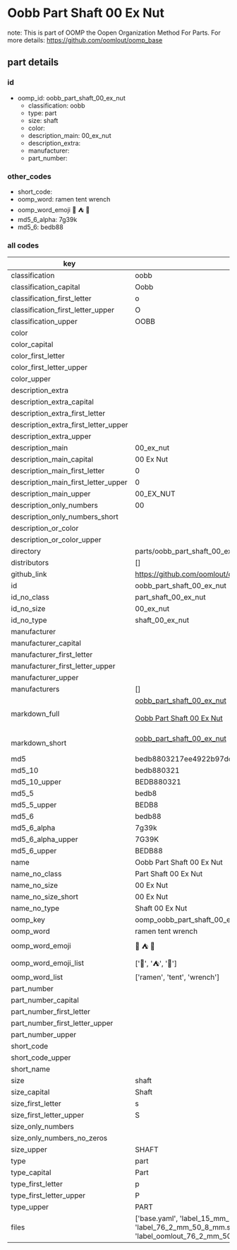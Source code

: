 # Oobb Part Shaft 00 Ex Nut  

note: This is part of OOMP the Oopen Organization Method For Parts. For more details: https://github.com/oomlout/oomp_base

##  part details





### id
* oomp_id: oobb_part_shaft_00_ex_nut
  * classification: oobb
  * type: part
  * size: shaft
  * color: 
  * description_main: 00_ex_nut
  * description_extra: 
  * manufacturer: 
  * part_number: 

### other_codes
* short_code: 
* oomp_word: ramen tent wrench
* oomp_word_emoji :ramen: :tent: :wrench:
* md5_6_alpha: 7g39k
* md5_6: bedb88

### all codes 
| key | value |  
| --- | --- |  
| classification | oobb |  
| classification_capital | Oobb |  
| classification_first_letter | o |  
| classification_first_letter_upper | O |  
| classification_upper | OOBB |  
| color |  |  
| color_capital |  |  
| color_first_letter |  |  
| color_first_letter_upper |  |  
| color_upper |  |  
| description_extra |  |  
| description_extra_capital |  |  
| description_extra_first_letter |  |  
| description_extra_first_letter_upper |  |  
| description_extra_upper |  |  
| description_main | 00_ex_nut |  
| description_main_capital | 00 Ex Nut |  
| description_main_first_letter | 0 |  
| description_main_first_letter_upper | 0 |  
| description_main_upper | 00_EX_NUT |  
| description_only_numbers | 00 |  
| description_only_numbers_short |   |  
| description_or_color |   |  
| description_or_color_upper |   |  
| directory | parts/oobb_part_shaft_00_ex_nut |  
| distributors | [] |  
| github_link | https://github.com/oomlout/oomlout_oomp_part_src/tree/main/parts/oobb_part_shaft_00_ex_nut/working |  
| id | oobb_part_shaft_00_ex_nut |  
| id_no_class | part_shaft_00_ex_nut |  
| id_no_size | 00_ex_nut |  
| id_no_type | shaft_00_ex_nut |  
| manufacturer |  |  
| manufacturer_capital |  |  
| manufacturer_first_letter |  |  
| manufacturer_first_letter_upper |  |  
| manufacturer_upper |  |  
| manufacturers | [] |  
| markdown_full | [oobb_part_shaft_00_ex_nut](https://github.com/oomlout/oomlout_oomp_part_src/tree/main/parts/oobb_part_shaft_00_ex_nut/working)<br>[](https://github.com/oomlout/oomlout_oomp_part_src/tree/main/parts/oobb_part_shaft_00_ex_nut/working)<br>[Oobb Part Shaft 00 Ex Nut](https://github.com/oomlout/oomlout_oomp_part_src/tree/main/parts/oobb_part_shaft_00_ex_nut/working)<br><br> |  
| markdown_short | [oobb_part_shaft_00_ex_nut](https://github.com/oomlout/oomlout_oomp_part_src/tree/main/parts/oobb_part_shaft_00_ex_nut/working)<br><br> |  
| md5 | bedb8803217ee4922b97dd33649b4d57 |  
| md5_10 | bedb880321 |  
| md5_10_upper | BEDB880321 |  
| md5_5 | bedb8 |  
| md5_5_upper | BEDB8 |  
| md5_6 | bedb88 |  
| md5_6_alpha | 7g39k |  
| md5_6_alpha_upper | 7G39K |  
| md5_6_upper | BEDB88 |  
| name | Oobb Part Shaft 00 Ex Nut |  
| name_no_class | Part Shaft 00 Ex Nut |  
| name_no_size | 00 Ex Nut |  
| name_no_size_short | 00 Ex Nut |  
| name_no_type | Shaft 00 Ex Nut |  
| oomp_key | oomp_oobb_part_shaft_00_ex_nut |  
| oomp_word | ramen tent wrench |  
| oomp_word_emoji | :ramen: :tent: :wrench: |  
| oomp_word_emoji_list | [':ramen:', ':tent:', ':wrench:'] |  
| oomp_word_list | ['ramen', 'tent', 'wrench'] |  
| part_number |  |  
| part_number_capital |  |  
| part_number_first_letter |  |  
| part_number_first_letter_upper |  |  
| part_number_upper |  |  
| short_code |  |  
| short_code_upper |  |  
| short_name |  |  
| size | shaft |  
| size_capital | Shaft |  
| size_first_letter | s |  
| size_first_letter_upper | S |  
| size_only_numbers |  |  
| size_only_numbers_no_zeros |  |  
| size_upper | SHAFT |  
| type | part |  
| type_capital | Part |  
| type_first_letter | p |  
| type_first_letter_upper | P |  
| type_upper | PART |  
| files | ['base.yaml', 'label_15_mm_30_mm.pdf', 'label_15_mm_30_mm.svg', 'label_76_2_mm_50_8_mm.pdf', 'label_76_2_mm_50_8_mm.svg', 'label_oomlout_76_2_mm_50_8_mm.pdf', 'label_oomlout_76_2_mm_50_8_mm.svg', 'readme.md', 'working.json', 'working.yaml'] |  

